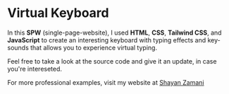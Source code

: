 # Virtual Keyboard

In this **SPW** (single-page-website), I used **HTML**, **CSS**, **Tailwind CSS**, and **JavaScript** to create an interesting keyboard with typing effects and
key-sounds that allows you to experience virtual typing.

Feel free to take a look at the source code and give it an update, in case you're intereseted.

For more professional examples, visit my website at [Shayan Zamani](https://shayan-zamani.me)
